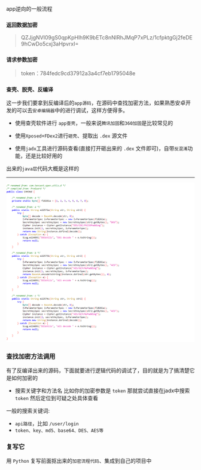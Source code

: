 app逆向的一般流程

### `返回数据加密`

> QZJjgNVI09gS0qpKpHlh9K9bETc8nNIRhJMqP7xPLz/1cfpktgGj2feDE9hCwDo5cxj3aHpvrxI=

### `请求参数加密`

> token：784fedc9cd37912a3a4cf7eb1795048e

### `查壳、脱壳、反编译`

这一步我们要拿到反编译后的`app源码`，在源码中查找加密方法，如果熟悉安卓开发的可以去`安卓编辑器`中的进行调试，这样方便得多。

- 使用查壳软件进行 `app查壳`，一般来说`腾讯加固`和`360加固`是比较常见的

- 使用`Xposed+FDex2`进行`砸壳`、提取出 `.dex` 源文件

- 使用`jadx`工具进行源码查看(直接打开砸出来的 `.dex` 文件即可)，自带`反混淆`功能，还是比较好用的

出来的`java层`代码大概是这样的

---
![](images/QQ图片20210701093258.png)

### 查找加密方法调用

有了反编译出来的源码，下面就要进行逻辑代码的调试了，目的就是为了搞清楚它是如何加密的

- 搜索关键字和方法名
  比如你的加密参数是 `token` 那就尝试直接在jadx中搜索 `token` 然后定位到可疑之处具体查看

一般的搜索关键词:

- `api路径`，比如 `/user/login`
- `token、key、md5、base64、DES、AES等`

### 复写它

用 `Python` 复写前面抠出来的`加密流程代码`、集成到自己的项目中